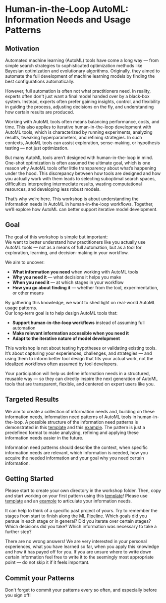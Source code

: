 # Human-in-the-Loop AutoML: Information Needs and Usage Patterns


## Motivation

Automated machine learning (AutoML) tools have come a long way — from simple search strategies to sophisticated optimization methods like Bayesian optimization and evolutionary algorithms. Originally, they aimed to automate the full development of machine learning models by finding the best configurations automatically.

However, full automation is often not what practitioners need. In reality, experts often don't just want a final model handed over by a black-box system. Instead, experts often prefer gaining insights, control, and flexibility in guiding the process, adjusting decisions on the fly, and understanding how certain results are produced.

Working with AutoML tools often means balancing performance, costs, and time. This also applies to iterative human-in-the-loop development with AutoML tools, which is characterized by running experiments, analyzing results, tweaking hyperparameters, and refining strategies. In such contexts, AutoML tools can assist exploration, sense-making, or hypothesis testing — not just optimization.

But many AutoML tools aren’t designed with human-in-the-loop in mind. One-shot optimization is often assumed the ultimate goal, which is one reason why AutoML tools offer little transparency about what’s happening under the hood. This discrepancy between how tools are designed and how you actually work with them leads to selecting suboptimal search spaces, difficulties interpreting intermediate results, wasting computational resources, and developing less robust models.

That’s why we’re here. This workshop is about understanding the information needs in AutoML in human-in-the-loop workflows. Together, we’ll explore how AutoML can better support iterative model development.

## Goal

The goal of this workshop is simple but important:  
We want to better understand how practitioners like you actually use AutoML tools — not as a means of full automation, but as a tool for exploration, learning, and decision-making in your workflow.

We aim to uncover:
- **What information you need** when working with AutoML tools
- **Why you need it** — what decisions it helps you make
- **When you need it** — at which stages in your workflow
- **How you go about finding it** — whether from the tool, experimentation, or other means

By gathering this knowledge, we want to shed light on real-world AutoML usage patterns.  
Our long-term goal is to help design AutoML tools that:
- **Support human-in-the-loop workflows** instead of assuming full automation
- **Make relevant information accessible when you need it**
- **Adapt to the iterative nature of model development**

This workshop is not about testing hypotheses or validating existing tools.  
It’s about capturing your experiences, challenges, and strategies — and using them to inform better tool design that fits your actual work, not the idealized workflows often assumed by tool developers.

Your participation will help us define information needs in a structured, reusable way — so they can directly inspire the next generation of AutoML tools that are transparent, flexible, and centered on expert users like you.


## Targeted Results

We aim to create a collection of information needs and, building on these information needs, information need patterns of AutoML tools in human-in-the-loop. A possible structure of the information need patterns is demonstrated in this [template](Template.md) and this [example](Example.md). The pattern is just a predefined format to make analyzing, refining and applying these information needs easier in the future.

Information need patterns should describe the context, when specific information needs are relevant, which information is needed, how you acquire the needed information and your goal why you need certain information.


## Getting Started

Please start to create your own directory in the workshop folder.
Then, copy and start working on your first pattern using this [template](Template.md)! Please use [template](Template.md) and an [example](Example.md) to articulate your information needs.

It can help to think of a specific past project of yours. Try to remember the stages from start to finish along the [ML Pipeline](ML%20Pipeline%20Overview.md). Which goals did you persue in each stage or in general? Did you iterate over certain stages? Which decisions did you take? Which information was necessary to take a further step?

There are no wrong answers! We are very interested in your personal experiences, what you have learned so far, when you apply this knowledge and how it has payed off for you.
If you are unsure where to write down certain information feel free to write it to the seemingly most appropriate point — do not skip it if it feels important.


## Commit your Patterns

Don't forget to commit your patterns every so often, and especially before you sign off!
